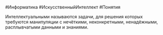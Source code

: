#Информатика #ИскусственныйИнтеллект #Понятия

Интеллектуальными называются задачи, для решения которых требуются манипуляции с нечёткими, неконкретными, ненадёжными, расплывчатыми данными и знаниями.